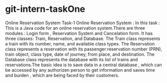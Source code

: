 # git-intern-taskOne
Online Reservation System
Task-1 Online Reservation System : 
In this task : This is a Java code for an online reservation system.There are three modules : Login form , Reservation System and Cancelation form. It has three classes: Train, Reservation, and Database. The Train class represents a train with its number, name, and available class types. The Reservation class represents a reservation with its passenger reservation number (PRN), train object, class type, date of journey, from place, and destination. The Database class represents the database with its list of trains and reservations.The basic idea is to save data in a central database , which can be accessed by any authorizen person to get information and saves time and burden , which are being faced by their customers.

